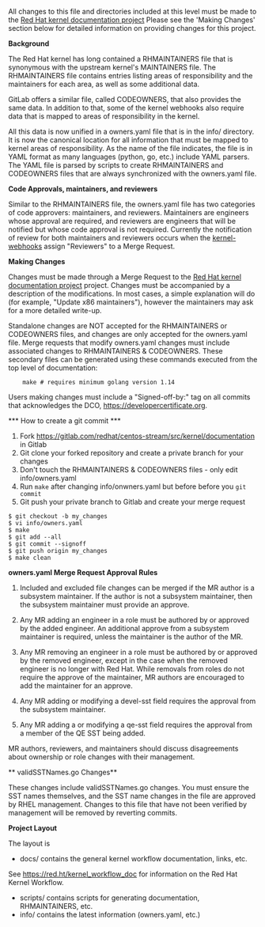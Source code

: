 All changes to this file and directories included at this level must be made
to the [Red Hat kernel documentation project](https://gitlab.com/redhat/centos-stream/src/kernel/documentation)
Please see the 'Making Changes' section below for detailed information on
providing changes for this project.

**Background**

The Red Hat kernel has long contained a RHMAINTAINERS file that is synonymous
with the upstream kernel's MAINTAINERS file.  The RHMAINTAINERS file contains
entries listing areas of responsibility and the maintainers for each area, as
well as some additional data.

GitLab offers a similar file, called CODEOWNERS, that also provides the same
data.  In addition to that, some of the kernel webhooks also require data that
is mapped to areas of responsibility in the kernel.

All this data is now unified in a owners.yaml file that is in the info/
directory.  It is now the canonical location for all information that must be
mapped to kernel areas of responsibility.  As the name of the file indicates,
the file is in YAML format as many languages (python, go, etc.) include
YAML parsers.  The YAML file is parsed by scripts to create RHMAINTAINERS
and CODEOWNERS files that are always synchronized with the owners.yaml file.

**Code Approvals, maintainers, and reviewers**

Similar to the RHMAINTAINERS file, the owners.yaml file has two categories of
code approvers: maintainers, and reviewers.  Maintainers are engineers whose
approval are required, and reviewers are engineers that will be notified but
whose code approval is not required. Currently the notification of review for
both maintainers and reviewers occurs when the [kernel-webhooks](https://gitlab.com/cki-project/kernel-webhooks/) assign
"Reviewers" to a Merge Request.

**Making Changes**

Changes must be made through a Merge Request to the [Red Hat kernel documentation project](https://gitlab.com/redhat/centos-stream/src/kernel/documentation) project.  Changes must be
accompanied by a description of the modifications.  In most cases, a simple
explanation will do (for example, "Update x86 maintainers"), however the
maintainers may ask for a more detailed write-up.

Standalone changes are NOT accepted for the RHMAINTAINERS or CODEOWNERS files,
and changes are only accepted for the owners.yaml file.  Merge requests that
modify owners.yaml changes must include associated changes to RHMAINTAINERS &
CODEOWNERS.  These secondary files can be generated using these commands
executed from the top level of documentation:

```
	make # requires minimum golang version 1.14
```

Users making changes must include a "Signed-off-by:" tag on all commits that
acknowledges the DCO, https://developercertificate.org.

*** How to create a git commit ***

1. Fork https://gitlab.com/redhat/centos-stream/src/kernel/documentation in Gitlab
2. Git clone your forked repository and create a private branch for your changes
3. Don't touch the RHMAINTAINERS & CODEOWNERS files - only edit info/owners.yaml
4. Run `make` after changing info/onwners.yaml but before before you `git commit`
5. Git push your private branch to Gitlab and create your merge request

```
$ git checkout -b my_changes
$ vi info/owners.yaml
$ make
$ git add --all
$ git commit --signoff
$ git push origin my_changes
$ make clean
```

**owners.yaml Merge Request Approval Rules**

1.  Included and excluded file changes can be merged if the MR author is a subsystem maintainer.
If the author is not a subsystem maintainer, then the subsystem maintainer must provide an approve.

2.  Any MR adding an engineer in a role must be authored by or approved by the added engineer.
An additional approve from a subsystem maintainer is required, unless the maintainer is the author
of the MR.

3.  Any MR removing an engineer in a role must be authored by or approved by the removed engineer,
except in the case when the removed engineer is no longer with Red Hat.  While removals from roles
do not require the approve of the maintainer, MR authors are encouraged to add the maintainer for
an approve.

4.  Any MR adding or modifying a devel-sst field requires the approval from
the subsystem maintainer.

5. Any MR adding a or modifying a qe-sst field requires the approval from a member of
the QE SST being added.

MR authors, reviewers, and maintainers should discuss disagreements about ownership or role changes
with their management.

** validSSTNames.go Changes**

These changes include validSSTNames.go changes.  You must ensure the SST names themselves, and the SST name changes in the file are approved by RHEL management.  Changes to this file that have not been verified by management will be removed by reverting commits.

**Project Layout**

The layout is

- docs/ contains the general kernel workflow documentation, links, etc.

See https://red.ht/kernel_workflow_doc for information on the Red Hat Kernel
Workflow.

- scripts/ contains scripts for generating documentation, RHMAINTAINERS, etc.
- info/ contains the latest information (owners.yaml, etc.)


